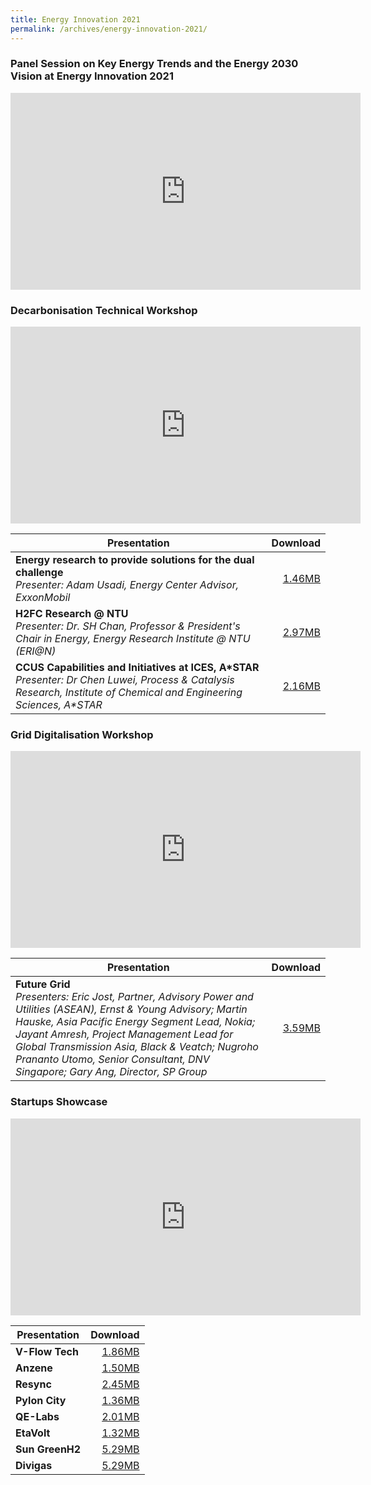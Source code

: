 ```yaml
---
title: Energy Innovation 2021
permalink: /archives/energy-innovation-2021/
---
```


### **Panel Session on Key Energy Trends and the Energy 2030 Vision at Energy Innovation 2021**

<div style="text-align: center;"><iframe width="560" height="315" src="https://www.youtube.com/embed/BG-8SA7NviY" title="YouTube video player" frameborder="0" allow="accelerometer; autoplay; clipboard-write; encrypted-media; gyroscope; picture-in-picture" allowfullscreen></iframe></div>

### **Decarbonisation Technical Workshop**

<div style="text-align: center;"><iframe width="560" height="315" src="https://www.youtube.com/embed/BPjlcqeRTrk" title="YouTube video player" frameborder="0" allow="accelerometer; autoplay; clipboard-write; encrypted-media; gyroscope; picture-in-picture" allowfullscreen></iframe></div>

| **Presentation** | **Download** |
|---|----:|
| **Energy research to provide solutions for the dual challenge**<br>*Presenter: Adam Usadi, Energy Center Advisor, ExxonMobil* | [1.46MB](/files/archives/decarbonisation-technical-workshop-adam-usadi.pdf) |
| **H2FC Research @ NTU**<br>*Presenter: Dr. SH Chan, Professor & President's Chair in Energy, Energy Research Institute @ NTU (ERI@N)* | [2.97MB](/files/archives/decarbonisation-technical-workshop-chan-siew-hwa.pdf) |
| **CCUS Capabilities and Initiatives at ICES, A\*STAR**<br>*Presenter: Dr Chen Luwei, Process & Catalysis Research, Institute of Chemical and Engineering Sciences, A\*STAR* | [2.16MB](/files/archives/decarbonisation-technical-workshop-chen-luwei.pdf) |

### **Grid Digitalisation Workshop**

<div style="text-align: center;"><iframe width="560" height="315" src="https://www.youtube.com/embed/tr5G06ybKuo" title="YouTube video player" frameborder="0" allow="accelerometer; autoplay; clipboard-write; encrypted-media; gyroscope; picture-in-picture" allowfullscreen></iframe></div>

| **Presentation** | **Download** |
|---|----:|
| **Future Grid**<br>*Presenters: Eric Jost, Partner, Advisory Power and Utilities (ASEAN), Ernst & Young Advisory; Martin Hauske, Asia Pacific Energy Segment Lead, Nokia; Jayant Amresh, Project Management Lead for Global Transmission Asia, Black & Veatch; Nugroho Prananto Utomo, Senior Consultant, DNV Singapore; Gary Ang, Director, SP Group* | [3.59MB](/files/archives/grid-digitalisation-workshop-gary-ang.pdf) |

### **Startups Showcase**

<div style="text-align: center;"><iframe width="560" height="315" src="https://www.youtube.com/embed/N18cGfKVyFA" title="YouTube video player" frameborder="0" allow="accelerometer; autoplay; clipboard-write; encrypted-media; gyroscope; picture-in-picture" allowfullscreen></iframe></div>

| **Presentation** | **Download** |
|---|----:|
| **V-Flow Tech** | [1.86MB](/files/archives/startups-showcase-VFlowTech.pdf) |
| **Anzene** | [1.50MB](/files/archives/startups-showcase-Anzene.pdf) |
| **Resync** | [2.45MB](/files/archives/startups-showcase-Resync.pdf) |
| **Pylon City** | [1.36MB](/files/archives/startups-showcase-Pylon-City.pdf) |
| **QE-Labs** | [2.01MB](/files/archives/startups-showcase-QE-Labs.pdf) |
| **EtaVolt** | [1.32MB](/files/archives/startups-showcase-EtaVolt.pdf) |
| **Sun GreenH2** | [5.29MB](/files/archives/startups-showcase-SunGreenH2.pdf) |
| **Divigas** | [5.29MB](/files/archives/startups-showcase-Divigas.pdf) |

